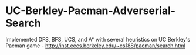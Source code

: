# UC-Berkley-Pacman-Adverserial-Search


Implemented DFS, BFS, UCS, and A* with several heuristics on UC Berkley's Pacman game - http://inst.eecs.berkeley.edu/~cs188/pacman/search.html

